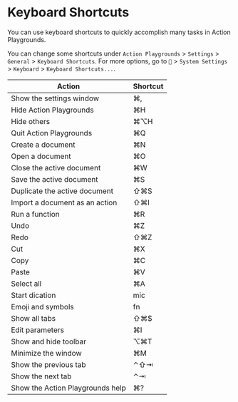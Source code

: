# Keyboard Shortcuts

You can use keyboard shortcuts to quickly accomplish many tasks in Action Playgrounds.

You can change some shortcuts under `Action Playgrounds` \> `Settings` \> `General` \> `Keyboard Shortcuts`. For more options, go to `` \> `System Settings` \> `Keyboard` \> `Keyboard Shortcuts...`.

| Action                           | Shortcut |
| -------------------------------- | -------- |
| Show the settings window         | ⌘,       |
| Hide Action Playgrounds          | ⌘H       |
| Hide others                      | ⌘⌥H      |
| Quit Action Playgrounds          | ⌘Q       |
| Create a document                | ⌘N       |
| Open a document                  | ⌘O       |
| Close the active document        | ⌘W       |
| Save the active document         | ⌘S       |
| Duplicate the active document    | ⇧⌘S      |
| Import a document as an action   | ⇧⌘I      |
| Run a function                   | ⌘R       |
| Undo                             | ⌘Z       |
| Redo                             | ⇧⌘Z      |
| Cut                              | ⌘X       |
| Copy                             | ⌘C       |
| Paste                            | ⌘V       |
| Select all                       | ⌘A       |
| Start dication                   | mic      |
| Emoji and symbols                | fn       |
| Show all tabs                    | ⇧⌘$      |
| Edit parameters                  | ⌘I       |
| Show and hide toolbar            | ⌥⌘T      |
| Minimize the window              | ⌘M       |
| Show the previous tab            | ⌃⇧⇥      |
| Show the next tab                | ⌃⇥       |
| Show the Action Playgrounds help | ⌘?       |
